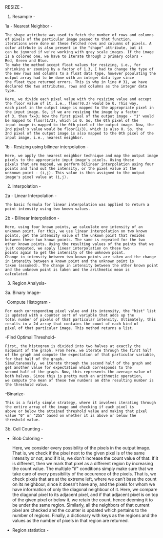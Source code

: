 RESIZE - 

1. Resample -

1a - Nearest Neighbor -

    The shape attribute was used to fetch the number of rows and columns of pixels of the particular image passed to that function.
    iterations were done on these fetched rows and columns of pixels. A color attrbute is also present in the "shape" attribute, but it 
    can be ignored if we're working with gray scale images. If the image is a colored one, we have to iterate through 3 primary colors -     Red, Green and Blue. 
    To make the method accept float values for resizing, i.e., for shrinking or zooming by a factor of 1.3, I had to change the type of 
    the new rows and columns to a float data type, however populating the output array had to be done with an integer data type since 
    the float type returned errors. This is why in line # 31, we have declared the two attributes, rows and columns as the integer data type.
    
    Here, we divide each pixel value with the resizing value and accept the floor value of it, i.e., floor(0.3) would be 0. This way, 
    each pixel in the output image is mapped to the appropriate pixel in the input image. So, if we are resizing the image by a factor 
    of 3, then fx=3; Now the first pixel of the output image - "1" would be mapped to floor(1/3), which is 0. So, the 0th pixel of the 
    input image is mapped to the 0th pixel of the output image. Now, the 2nd pixel's value would be floor(2/3), which is also 0. So, the 
    2nd pixel of the output image is also mapped to the 0th pixel of the input image, i.e., nearest neighbor.
    
    
1b - Resizing using bilinear interpolation -

    Here, we apply the nearest neighbor technique and map the output image pixels to the appropriate input image's pixels. Using these 
    pixels that are mapped, we perform bilinear interpolation using four points and find out the intensity, or the pixel value at the
    unknown point - (i,j). This value is then assigned to the output image's pixel value at (i,j).
    
    
2. Interpolation -

2a - Linear Interpolation -

    The basic formula for linear interpolation was applied to return a point intensity using two known values.
    
2b - Bilinear Interpolation -

    Here, using four known points, we calculate one intensity of an unknown point. For this, we use linear interpolation on two known  
    points, get the intensity value of the unkown point that resides between these two known points. The same is repeated for the two
    other known points. Using the resulting values of the points that we just computed, we apply linear interpolation on these two 
    points again to get the intensity of the unknown point. 
    Change in intensity between two known points are taken and the change in intensity between a known point and the unknown point is 
    taken (assumed). The change in intensity between the other known point and the unknown point is taken and the arithmetic mean is
    calculated.
    
    
    
    
    
    
3. Region Analysis-

3a. Binary Image-

-Compute Histogram -

    For each corresponding pixel value and its intensity, the "hist" list is updated with a counter sort of variable that adds up the
    total number of pixels of that particular intensity. Ultimately, this results in a 2d array that contains the count of each kind of 
    pixel of that particular image. This method returns a list.
    
    
-Find Optimal Threshold-
    
    First, the histogram is divided into two halves at exactly the midpoint of the graph. From here, we iterate through the first half
    of the graph and compute the expectation of that particular variable, for that half of the graph.
    Simultaneously, we iterate through the second half of the graph and get another value for expectation which corresponds to the 
    second half of the graph. Now, this represents the average value of both halves. Since this is pretty much an arithmetic operation,
    we compute the mean of these two numbers an dthe resulting number is the threshold value.
   
    
    
    
-Binarize-

    This is a fairly simple strategy, where it involves iterating through the entire array of the image and checking if each pixel is
    above or below the attained threshold value and making that pixel value "0" or "255" based on whether it is above or below the 
    threshold value.
    

    
3b. Cell Counting -


- Blob Coloring -

    Here, we consider every possibility of the pixels in the output image. That is, we check if the pixel next to the given pixel is of
    the same intensity or not, and if it is, we don't increase the count value of that. If it is different, then we mark that pixel as a 
    different region by increasing the count value.
    The multiple "if" conditions simply make sure that we take care of every possibility of the occurence of the pixels. That is, we
    check pixels that are at the extreme left, where we can't base the count on its neighbour, since it doesn't have any, and the pixels
    for whom we have information of only the diagonal neighbour of it. Here, we compare the diagonal pixel to its adjacent pixel, and 
    if that adjacent pixel is on top of the given pixel or below it, we retain the count, hence deeming it to be under the same region.
    Similarly, all the neighbors of that current pixel are checked and the counter is updated which pertains to the number of regions. 
    Finally, a dictionary with keys as the regions and the values as the number of pixels in that region are returned.
    
   

- Region statistics -

    

    
